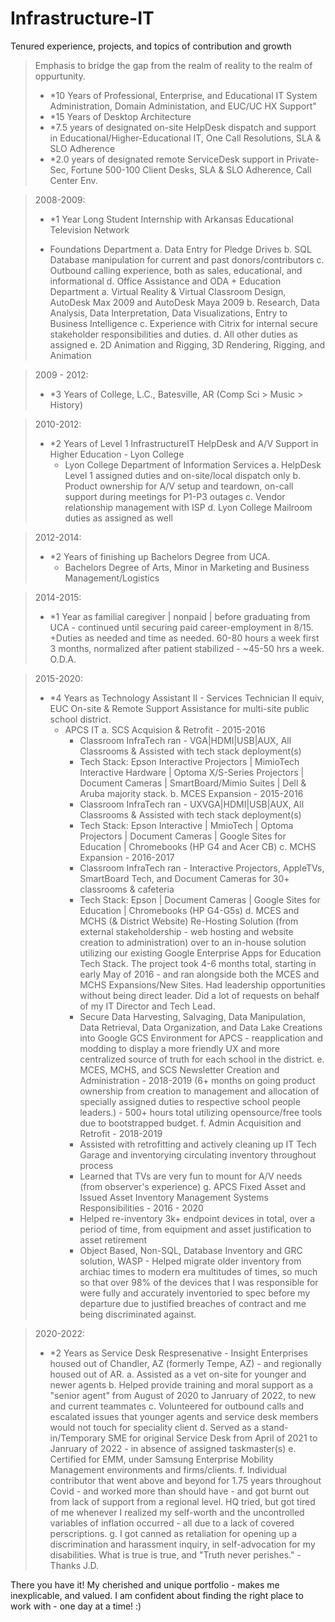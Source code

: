 # Infrastructure-IT
Tenured experience, projects, and topics of contribution and growth

> Emphasis to bridge the gap from the realm of reality to the realm of oppurtunity.
> - *10 Years of Professional, Enterprise, and Educational IT System Administration, Domain Administation, and EUC/UC HX Support"
> - *15 Years of Desktop Architecture
> - *7.5 years of designated on-site HelpDesk dispatch and support in Educational/Higher-Educational IT, One Call Resolutions, SLA & SLO Adherence
> - *2.0 years of designated remote ServiceDesk support in Private-Sec, Fortune 500-100 Client Desks, SLA & SLO Adherence, Call Center Env.


> 2008-2009:
>  - *1 Year Long Student Internship with Arkansas Educational Television Network
>   + Foundations Department
>     a. Data Entry for Pledge Drives
>     b. SQL Database manipulation for current and past donors/contributors
>     c. Outbound calling experience, both as sales, educational, and informational
>     d. Office Assistance and ODA
    + Education Department
      a. Virtual Reality & Virtual Classroom Design, AutoDesk Max 2009 and AutoDesk Maya 2009
      b. Research, Data Analysis, Data Interpretation, Data Visualizations, Entry to Business Intelligence
      c. Experience with Citrix for internal secure stakeholder responsibilities and duties.
      d. All other duties as assigned
      e. 2D Animation and Rigging, 3D Rendering, Rigging, and Animation
      
> 2009 - 2012:
> - *3 Years of College, L.C., Batesville, AR (Comp Sci > Music > History)

> 2010-2012:
> - *2 Years of Level 1 InfrastructureIT HelpDesk and A/V Support in Higher Education - Lyon College
>   + Lyon College Department of Information Services
>     a. HelpDesk Level 1 assigned duties and on-site/local dispatch only
>     b. Product ownership for A/V setup and teardown, on-call support during meetings for P1-P3 outages
>     c. Vendor relationship management with ISP
>     d. Lyon College Mailroom duties as assigned as well

> 2012-2014:
> - *2 Years of finishing up Bachelors Degree from UCA.
>   + Bachelors Degree of Arts, Minor in Marketing and Business Management/Logistics

> 2014-2015:
> - *1 Year as familial caregiver | nonpaid | before graduating from UCA - continued until securing paid career-employment in 8/15.
>   +Duties as needed and time as needed. 60-80 hours a week first 3 months, normalized after patient stabilized - ~45-50 hrs a week.
>   O.D.A.

> 2015-2020:
> - *4 Years as Technology Assistant II - Services Technician II equiv, EUC On-site & Remote Support Assistance for multi-site public school district.
>   + APCS IT
>     a. SCS Acquision & Retrofit - 2015-2016
>       - Classroom InfraTech ran - VGA|HDMI|USB|AUX, All Classrooms & Assisted with tech stack deployment(s)
>       - Tech Stack: Epson Interactive Projectors | MimioTech Interactive Hardware | Optoma X/S-Series Projectors | Document Cameras | SmartBoard/Mimio Suites | Dell & Aruba majority stack.
>     b. MCES Expansion - 2015-2016
>       - Classroom InfraTech ran - UXVGA|HDMI|USB|AUX, All Classrooms & Assisted with tech stack deployment(s) 
>       - Tech Stack: Epson Interactive | MmioTech | Optoma Projectors | Document Cameras | Google Sites for Education | Chromebooks (HP G4 and Acer CB)
>     c. MCHS Expansion - 2016-2017
>       - Classroom InfraTech ran - Interactive Projectors, AppleTVs, SmartBoard Tech, and Document Cameras for 30+ classrooms & cafeteria
>       - Tech Stack: Epson | Document Cameras | Google Sites for Education | Chromebooks (HP G4-G5s)
>     d. MCES and MCHS (& District Website) Re-Hosting Solution (from external stakeholdership - web hosting and website creation to administration) over to an in-house solution utilizing our existing Google Enterprise Apps for Education Tech Stack. The project took 4-6 months total, starting in early May of 2016 - and ran alongside both the MCES and MCHS Expansions/New Sites. Had leadership opportunities without being direct leader. Did a lot of requests on behalf of my IT Director and Tech Lead.
>       - Secure Data Harvesting, Salvaging, Data Manipulation, Data Retrieval, Data Organization, and Data Lake Creations into Google GCS Environment for APCS - reapplication and modding to display a more friendly UX and more centralized source of truth for each school in the district.
>     e. MCES, MCHS, and SCS Newsletter Creation and Administration - 2018-2019 (6+ months on going product ownership from creation to management and allocation of specially assigned duties to respective school people leaders.) - 500+ hours total utilizing opensource/free tools due to bootstrapped budget.
>     f. Admin Acquisition and Retrofit - 2018-2019
>       - Assisted with retrofitting and actively cleaning up IT Tech Garage and inventorying circulating inventory throughout process
>       - Learned that TVs are very fun to mount for A/V needs (from observer's experience)
>     g. APCS Fixed Asset and Issued Asset Inventory Management Systems Responsibilities - 2016 - 2020
>       - Helped re-inventory 3k+ endpoint devices in total, over a period of time, from equipment and asset justification to asset retirement
>       - Object Based, Non-SQL, Database Inventory and GRC solution, WASP - Helped migrate older inventory from archiac times to modern era multitudes of times, so much so that over 98% of the devices that I was responsible for were fully and accurately inventoried to spec before my departure due to justified breaches of contract and me being discriminated against.

> 2020-2022:
> - *2 Years as Service Desk Respresenative - Insight Enterprises housed out of Chandler, AZ (formerly Tempe, AZ) - and regionally housed out of AR.
>     a. Assisted as a vet on-site for younger and newer agents
>     b. Helped provide training and moral support as a "senior agent" from August of 2020 to Janruary of 2022, to new and current teammates
>     c. Volunteered for outbound calls and escalated issues that younger agents and service desk members would not touch for speciality client
>     d. Served as a stand-in/Temporary SME for original Service Desk from April of 2021 to Janruary of 2022 - in absence of assigned taskmaster(s)
>     e. Certified for EMM, under Samsung Enterprise Mobility Management environments and firms/clients.
>     f. Individual contributor that went above and beyond for 1.75 years throughout Covid - and worked more than should have - and got burnt out from lack of support from a regional level. HQ tried, but got tired of me whenever I realized my self-worth and the uncontrolled variables of inflation occurred - all due to a lack of covered perscriptions.
>     g. I got canned as retaliation for opening up a discrimination and harassment inquiry, in self-advocation for my disabilities. What is true is true, and "Truth never perishes." - Thanks J.D.

There you have it! My cherished and unique portfolio - makes me inexplicable, and valued. I am confident about finding the right place to work with - one day at a time! :)
